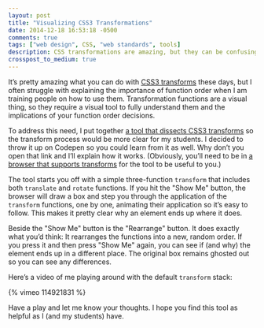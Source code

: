 ```yaml
---
layout: post
title: "Visualizing CSS3 Transformations"
date: 2014-12-18 16:53:18 -0500
comments: true
tags: ["web design", CSS, "web standards", tools]
description: CSS transformations are amazing, but they can be confusing too. I put together a browser-based tool that should help you understand how the functions are applied and why it matters.
crosspost_to_medium: true
---
```


It’s pretty amazing what you can do with [CSS3 transforms](http://dev.w3.org/csswg/css-transforms) these days, but I often struggle with explaining the importance of function order when I am training people on how to use them. Transformation functions are a visual thing, so they require a visual tool to fully understand them and the implications of your function order decisions.

<!-- more -->

To address this need, I put together [a tool that dissects CSS3 transforms](http://codepen.io/aarongustafson/full/jEryLV/) so the transform process would be more clear for my students. I decided to throw it up on Codepen so you could learn from it as well. Why don’t you open that link and I’ll explain how it works. (Obviously, you’ll need to be in [a browser that supports transforms](http://caniuse.com/#feat=transforms2d) for the tool to be useful to you.)

The tool starts you off with a simple three-function `transform` that includes both `translate` and `rotate` functions. If you hit the "Show Me" button, the browser will draw a box and step you through the application of the `transform` functions, one by one, animating their application so it’s easy to follow. This makes it pretty clear why an element ends up where it does.

Beside the "Show Me" button is the "Rearrange" button. It does exactly what you’d think: It rearranges the functions into a new, random order. If you press it and then press "Show Me" again, you can see if (and why) the element ends up in a different place. The original box remains ghosted out so you can see any differences.

Here’s a video of me playing around with the default `transform` stack:

{% vimeo 114921831 %}

Have a play and let me know your thoughts. I hope you find this tool as helpful as I (and my students) have.
